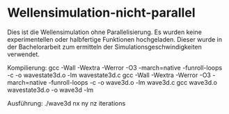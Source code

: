 # Wellensimulation-nicht-parallel

Dies ist die Wellensimulation ohne Parallelisierung.
Es wurden keine experimentellen oder halbfertige Funktionen hochgeladen.
Dieser wurde in der Bachelorarbeit zum ermitteln der Simulationsgeschwindigkeiten verwendet.

Kompilierung:
gcc -Wall -Wextra -Werror -O3 -march=native -funroll-loops -c -o wavestate3d.o -lm wavestate3d.c
gcc -Wall -Wextra -Werror -O3 -march=native -funroll-loops -c -o wave3d.o -lm wave3d.c
gcc wave3d.o wavestate3d.o -o wave3d -lm

Ausführung:
./wave3d nx ny nz iterations
